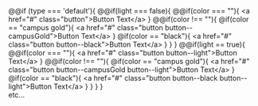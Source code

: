 <div>@@if (type === 'default'){
	@@if(light === false){
		@@if(color === ""){
			&lt;a href="#" class="button"&gt;Button Text&lt;/a&gt;
		}
		@@if(color !== ""){
			@if(color == "campus gold"){
				&lt;a href="#" class="button button--campusGold"&gt;Button Text&lt;/a&gt;
			}
			@if(color == "black"){
				&lt;a href="#" class="button button--black"&gt;Button Text&lt;/a&gt;
			}
		}
	}
	@@if(light == true){
		@@if(color === ""){
			&lt;a href="#" class="button button--light"&gt;Button Text&lt;/a&gt;
		}
		@@if(color !== ""){
			@if(color == "campus gold"){
				&lt;a href="#" class="button button--campusGold button--light"&gt;Button Text&lt;/a&gt;
			}
			@if(color == "black"){
				&lt;a href="#" class="button button--black button--light"&gt;Button Text&lt;/a&gt;
			}
		}
	}
}</div>
etc...